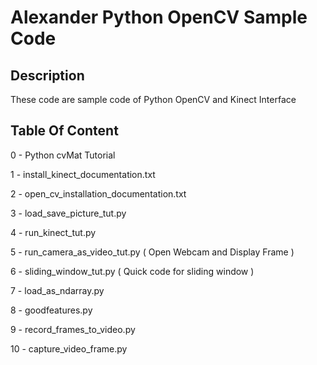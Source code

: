 Alexander Python OpenCV Sample Code
===================================

Description
-----------
These code are sample code of Python OpenCV and Kinect Interface

Table Of Content
----------------
0 - Python cvMat Tutorial

1 - install_kinect_documentation.txt

2 - open_cv_installation_documentation.txt

3 - load_save_picture_tut.py

4 - run_kinect_tut.py

5 - run_camera_as_video_tut.py ( Open Webcam and Display Frame )

6 - sliding_window_tut.py ( Quick code for sliding window )

7 - load_as_ndarray.py

8 - goodfeatures.py

9 - record_frames_to_video.py

10 - capture_video_frame.py
